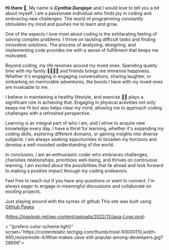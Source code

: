 **Hi there** :wave:, My name is ***Cynthia Durojaye*** and I would love to tell you a bit about myself. I am a passionate individual who finds joy in coding and embracing new challenges. The world of programming constantly stimulates my mind and pushes me to learn and grow.

One of the aspects I love most about coding is the exhilarating feeling of solving complex problems. I thrive on tackling difficult tasks and finding innovative solutions. The process of analyzing, designing, and implementing code provides me with a sense of fulfillment that keeps me motivated.

Beyond coding, my life revolves around my loved ones. Spending quality time with my family :family_man_woman_girl_boy: and friends brings me immense happiness. Whether it's engaging in engaging conversations, sharing laughter, or embarking on memorable adventures, the bonds I have with my loved ones are invaluable to me.

I believe in maintaining a healthy lifestyle, and exercise :weight_lifting_woman: plays a significant role in achieving that. Engaging in physical activities not only keeps me fit but also helps clear my mind, allowing me to approach coding challenges with a refreshed perspective.

Learning is an integral part of who I am, and I strive to acquire new knowledge every day. I have a thirst for learning, whether it's expanding my coding skills, exploring different domains, or gaining insights into diverse subjects. I am always seeking opportunities to broaden my horizons and develop a well-rounded understanding of the world.

In conclusion, I am an enthusiastic coder who embraces challenges, cherishes relationships, prioritizes well-being, and thrives on continuous learning. I am excited about the possibilities that lie ahead and look forward to making a positive impact through my coding endeavors.

Feel free to reach out if you have any questions or want to connect. I'm always eager to engage in meaningful discussions and collaborate on exciting projects.



Just playing around with the syntax of github 
This site was built using [GitHub Pages](https://pages.github.com/)


(https://logolook.net/wp-content/uploads/2022/11/Java-Logo.png) 

<picture> 
  <source media> = "(prefers-color-scheme:light)" scrset="https://contentstatic.techgig.com/thumb/msid-93000110,width-460,resizemode-4/What-makes-Java-still-popular-among-developers.jpg?28608"> 